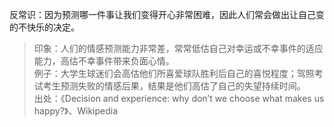 反常识：因为预测哪一件事让我们变得开心非常困难，因此人们常会做出让自己变的不快乐的决定。

>印象：人们的情感预测能力非常差，常常低估自己对幸运或不幸事件的适应能力，高估不幸事件带来负面心情。  
>例子：大学生球迷们会高估他们所喜爱球队胜利后自己的喜悦程度；驾照考试考生预测失败的情感后果，结果是他们高估了自己的失望持续时间。  
>出处：《Decision and experience: why don’t we choose what makes us happy?》、Wikipedia
